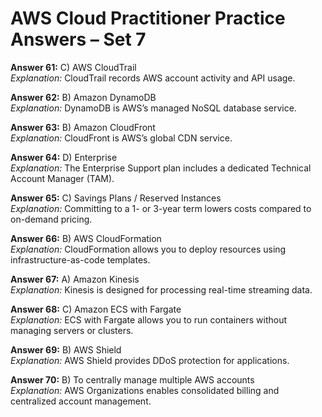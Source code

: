 # AWS Cloud Practitioner Practice Answers – Set 7

**Answer 61:** C) AWS CloudTrail  
*Explanation:* CloudTrail records AWS account activity and API usage.  

**Answer 62:** B) Amazon DynamoDB  
*Explanation:* DynamoDB is AWS’s managed NoSQL database service.  

**Answer 63:** B) Amazon CloudFront  
*Explanation:* CloudFront is AWS’s global CDN service.  

**Answer 64:** D) Enterprise  
*Explanation:* The Enterprise Support plan includes a dedicated Technical Account Manager (TAM).  

**Answer 65:** C) Savings Plans / Reserved Instances  
*Explanation:* Committing to a 1- or 3-year term lowers costs compared to on-demand pricing.  

**Answer 66:** B) AWS CloudFormation  
*Explanation:* CloudFormation allows you to deploy resources using infrastructure-as-code templates.  

**Answer 67:** A) Amazon Kinesis  
*Explanation:* Kinesis is designed for processing real-time streaming data.  

**Answer 68:** C) Amazon ECS with Fargate  
*Explanation:* ECS with Fargate allows you to run containers without managing servers or clusters.  

**Answer 69:** B) AWS Shield  
*Explanation:* AWS Shield provides DDoS protection for applications.  

**Answer 70:** B) To centrally manage multiple AWS accounts  
*Explanation:* AWS Organizations enables consolidated billing and centralized account management.  
